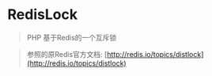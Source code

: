 # RedisLock

>PHP 基于Redis的一个互斥锁

>参照的原Redis官方文档: [http://redis.io/topics/distlock](http://redis.io/topics/distlock)